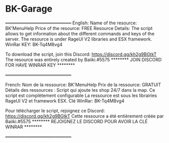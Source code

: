 # BK-Garage
═════════════════════
English:
Name of the resource: BK'MenuHelp
Price of the resource: FREE
Resource Details: The script allows to get information about the different commands and keys of the server.
The resource is under RageUI V2 libraries and ESX framework.
WinRar KEY: BK-Tq4M8vg4



To download the script, join this Discord: https://discord.gg/kh2g9BGtkT
The resource was entirely created by Baiiki.#5575 
******** JOIN DISCORD FOR HAVE WINRAR KEY ********


═════════════════════


French:
Nom de la ressource: BK'MenuHelp
Prix de la ressource: GRATUIT
Détails des ressources : Script qui ajoute les shop 24/7 dans la map. 
Ce script est complètement configurable
La ressource est sous les librairies RageUI V2 et framework ESX.
Clé WinRar: BK-Tq4M8vg4


Pour télécharger le script, rejoignez ce Discord: https://discord.gg/kh2g9BGtkT
Cette ressource a été entièrement créée par Baiiki.#5575
******** REJOIGNEZ LE DISCORD POUR AVOIR LA CLÉ WINRAR ********

═════════════════════

